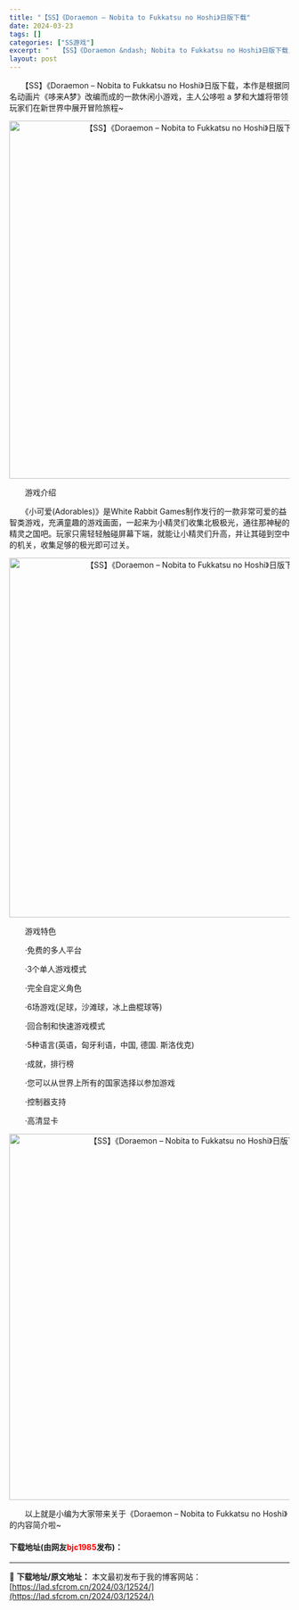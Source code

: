 ```yaml
---
title: "【SS】《Doraemon – Nobita to Fukkatsu no Hoshi》日版下载"
date: 2024-03-23
tags: []
categories: ["SS游戏"]
excerpt: "　　【SS】《Doraemon &ndash; Nobita to Fukkatsu no Hoshi》日版下载，本作是根据同名动画片《哆来A梦》改编而成的一款休闲小游戏，主人公哆啦 a 梦和大雄将带领玩家们在新世界中展开冒险旅程~ 　　游戏介绍 　　《小可爱(Adorables)》是White R&hellip;"
layout: post
---
```


 <p>　　【SS】《Doraemon &ndash; Nobita to Fukkatsu no Hoshi》日版下载，本作是根据同名动画片《哆来A梦》改编而成的一款休闲小游戏，主人公哆啦 a 梦和大雄将带领玩家们在新世界中展开冒险旅程~</p> <p align="center"><img align="" border="0" src="https://lad.sfcrom.cn/wp-content/uploads/2024/03/20240323_65fefd4e4b17d.png" width="642" alt="【SS】《Doraemon – Nobita to Fukkatsu no Hoshi》日版下载" /></p> <p>　　游戏介绍</p> <p>　　《小可爱(Adorables)》是White Rabbit Games制作发行的一款非常可爱的益智类游戏，充满童趣的游戏画面，一起来为小精灵们收集北极极光，通往那神秘的精灵之国吧。玩家只需轻轻触碰屏幕下端，就能让小精灵们升高，并让其碰到空中的机关，收集足够的极光即可过关。</p> <p align="center"><img align="" border="0" src="https://lad.sfcrom.cn/wp-content/uploads/2024/03/20240323_65fefd4edee32.png" width="645" alt="【SS】《Doraemon – Nobita to Fukkatsu no Hoshi》日版下载" /></p> <p>　　游戏特色</p> <p>　　&middot;免费的多人平台</p> <p>　　&middot;3个单人游戏模式</p> <p>　　&middot;完全自定义角色</p> <p>　　&middot;6场游戏(足球，沙滩球，冰上曲棍球等)</p> <p>　　&middot;回合制和快速游戏模式</p> <p>　　&middot;5种语言(英语，匈牙利语，中国, 德国. 斯洛伐克)</p> <p>　　&middot;成就，排行榜</p> <p>　　&middot;您可以从世界上所有的国家选择以参加游戏</p> <p>　　&middot;控制器支持</p> <p>　　&middot;高清显卡</p> <p align="center"><img align="" border="0" src="https://lad.sfcrom.cn/wp-content/uploads/2024/03/20240323_65fefd4f8b4c0.png" width="657" alt="【SS】《Doraemon – Nobita to Fukkatsu no Hoshi》日版下载" /></p> <p>　　以上就是小编为大家带来关于《Doraemon &ndash; Nobita to Fukkatsu no Hoshi》的内容简介啦~</p> <p><h4>下载地址(由网友<font color="red">bjc1985</font>发布)：</h4></p> 

---
📖 **下载地址/原文地址：** 本文最初发布于我的博客网站：[https://lad.sfcrom.cn/2024/03/12524/](https://lad.sfcrom.cn/2024/03/12524/)
